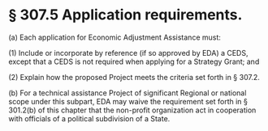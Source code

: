 # § 307.5   Application requirements.

(a) Each application for Economic Adjustment Assistance must:


(1) Include or incorporate by reference (if so approved by EDA) a CEDS, except that a CEDS is not required when applying for a Strategy Grant; and


(2) Explain how the proposed Project meets the criteria set forth in § 307.2.


(b) For a technical assistance Project of significant Regional or national scope under this subpart, EDA may waive the requirement set forth in § 301.2(b) of this chapter that the non-profit organization act in cooperation with officials of a political subdivision of a State. 





